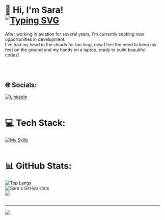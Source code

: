 # 👋 Hi, I'm Sara!</br> [![Typing SVG](https://readme-typing-svg.demolab.com/?lines=FULL-STACK+DEVELOPER)](https://git.io/typing-svg)
 After working in aviation for several years, I'm currently seeking new opportunities in development.</br>
I've had my head in the clouds for too long, now I feel the need to keep my feet on the ground and my hands on a laptop, ready to build beautiful codes!

</br></br>








## 🌐 Socials:
[![LinkedIn](https://img.shields.io/badge/LinkedIn-%230077B5.svg?logo=linkedin&logoColor=white)](https://linkedin.com/in/saraporricino) 
</br></br>
# 💻 Tech Stack:
[![My Skills](https://skillicons.dev/icons?i=js,html,css,angular,react,bootstrap,sass,java,idea,postgres)](https://skillicons.dev)</br></br>
# 📊 GitHub Stats:
![Top Langs](https://github-readme-stats.vercel.app/api/top-langs/?username=saraporri&theme=neon&layout=compact) </br>
![Sara's GitHub stats](https://github-readme-stats.vercel.app/api?username=saraporri&theme=neon&hide=prs,issues)</br>
![](https://github-readme-streak-stats.herokuapp.com/?user=saraporri&theme=neon&hide_border=false)</br></br>


---
[![](https://visitcount.itsvg.in/api?id=saraporri&icon=2&color=11)](https://visitcount.itsvg.in)

<!-- Proudly created with GPRM ( https://gprm.itsvg.in ) -->


